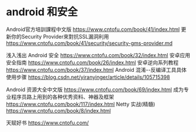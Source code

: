 # android 和安全
Android官方培訓課程中文版 
https://www.cntofu.com/book/41/index.html
更新你的Security Provider來對抗SSL漏洞利用
https://www.cntofu.com/book/41/security/security-gms-provider.md

浅入浅出 Android 安全 
https://www.cntofu.com/book/32/index.html
安卓应用安全指南 
https://www.cntofu.com/book/26/index.html
安卓逆向系列教程
https://www.cntofu.com/book/37/index.html
Android 混淆--反编译工具具体使用步骤
https://blog.csdn.net/yiranyinger/article/details/105715398

Android 资源大全中文版
https://www.cntofu.com/book/69/index.html
成为专业程序员路上用到的各种优秀资料、神器及框架 
https://www.cntofu.com/book/117/index.html
Netty 实战(精髓) 
https://www.cntofu.com/book/8/index.html

天赋好书
https://www.cntofu.com/